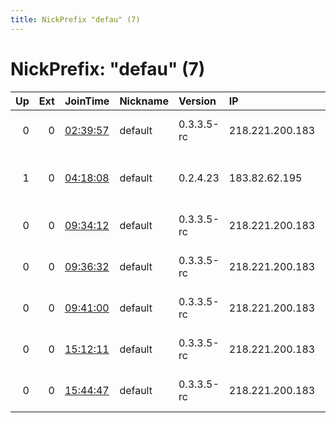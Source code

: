 ```yaml
---
title: NickPrefix "defau" (7)
---
```


# NickPrefix: "defau" (7)

|   Up |   Ext | JoinTime                                                                                            | Nickname   | Version    | IP              | AS                                     | CC   |   ORp |   Dirp | OS      | Contact   |   eFamMembers |
|-----:|------:|:----------------------------------------------------------------------------------------------------|:-----------|:-----------|:----------------|:---------------------------------------|:-----|------:|-------:|:--------|:----------|--------------:|
|    0 |     0 | [02:39:57](https://metrics.torproject.org/rs.html#details/90C64CE216C1E1258371F59F5EC72E9D95E6E4A0) | default    | 0.3.3.5-rc | 218.221.200.183 | So-net Entertainment Corporation       | jp   | 35047 |      0 | Windows | None      |             1 |
|    1 |     0 | [04:18:08](https://metrics.torproject.org/rs.html#details/6BBF93FB9159C86E0BE094C6FD8879C9EF7EC873) | default    | 0.2.4.23   | 183.82.62.195   | Atria Convergence Technologies pvt ltd | in   |   443 |   9030 | Windows | None      |             1 |
|    0 |     0 | [09:34:12](https://metrics.torproject.org/rs.html#details/6A64BBE6B4E004E14E131E6B02C5DF6E53AA1BD8) | default    | 0.3.3.5-rc | 218.221.200.183 | So-net Entertainment Corporation       | jp   | 35047 |      0 | Windows | None      |             1 |
|    0 |     0 | [09:36:32](https://metrics.torproject.org/rs.html#details/088BB916DE20603C6826E6F1DAB51028E5A1DE22) | default    | 0.3.3.5-rc | 218.221.200.183 | So-net Entertainment Corporation       | jp   | 35047 |      0 | Windows | None      |             1 |
|    0 |     0 | [09:41:00](https://metrics.torproject.org/rs.html#details/834B423D465EC8A4A5DECEDB41FE93FAA65E2437) | default    | 0.3.3.5-rc | 218.221.200.183 | So-net Entertainment Corporation       | jp   | 35047 |      0 | Windows | None      |             1 |
|    0 |     0 | [15:12:11](https://metrics.torproject.org/rs.html#details/13888E1C67EB3309D1C4326E2F7E068B44372D26) | default    | 0.3.3.5-rc | 218.221.200.183 | So-net Entertainment Corporation       | jp   | 35047 |      0 | Windows | None      |             1 |
|    0 |     0 | [15:44:47](https://metrics.torproject.org/rs.html#details/370323F0C9C6EEE07AF3FC12AC80EBC8507C0207) | default    | 0.3.3.5-rc | 218.221.200.183 | So-net Entertainment Corporation       | jp   | 35047 |      0 | Windows | None      |             1 |
